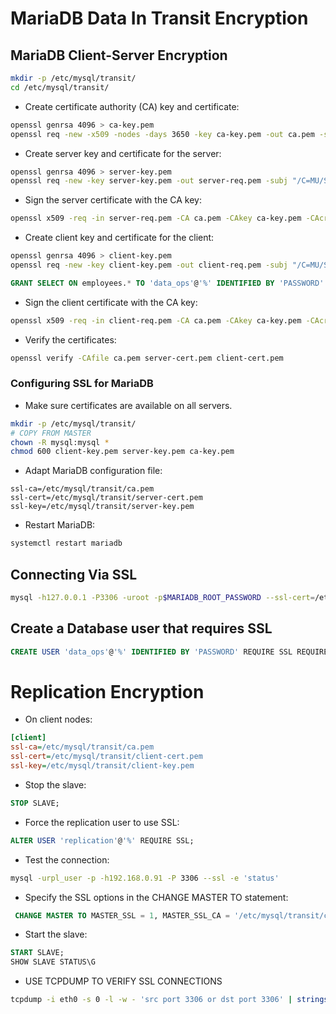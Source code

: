 # MariaDB Data In Transit Encryption

## MariaDB Client-Server Encryption
```bash
mkdir -p /etc/mysql/transit/
cd /etc/mysql/transit/
```
- Create certificate authority (CA) key and certificate:
```bash
openssl genrsa 4096 > ca-key.pem
openssl req -new -x509 -nodes -days 3650 -key ca-key.pem -out ca.pem -subj "/C=MU/ST=Black River/L=Flic en Flac/O=CSSE/CN=middlesex.mu"
```

- Create server key and certificate for the server:
```bash
openssl genrsa 4096 > server-key.pem
openssl req -new -key server-key.pem -out server-req.pem -subj "/C=MU/ST=Black River/L=Flic en Flac/O=CSSE/CN=MariaDBServer"
```

- Sign the server certificate with the CA key:
```bash
openssl x509 -req -in server-req.pem -CA ca.pem -CAkey ca-key.pem -CAcreateserial -out server-cert.pem -days 3650 -sha256
```

- Create client key and certificate for the client:
```bash
openssl genrsa 4096 > client-key.pem
openssl req -new -key client-key.pem -out client-req.pem -subj "/C=MU/ST=Black River/L=Flic en Flac/O=CSSE/CN=Client One"
```

```sql
GRANT SELECT ON employees.* TO 'data_ops'@'%' IDENTIFIED BY 'PASSWORD' REQUIRE SSL REQUIRE SUBJECT '/CN=Client One';
```

- Sign the client certificate with the CA key:
```bash
openssl x509 -req -in client-req.pem -CA ca.pem -CAkey ca-key.pem -CAcreateserial -out client-cert.pem -days 3650 -sha256
```

- Verify the certificates:
```bash
openssl verify -CAfile ca.pem server-cert.pem client-cert.pem
```

### Configuring SSL for MariaDB
- Make sure certificates are available on all servers.
```bash
mkdir -p /etc/mysql/transit/
# COPY FROM MASTER
chown -R mysql:mysql *
chmod 600 client-key.pem server-key.pem ca-key.pem
```

- Adapt MariaDB configuration file:
```
ssl-ca=/etc/mysql/transit/ca.pem
ssl-cert=/etc/mysql/transit/server-cert.pem
ssl-key=/etc/mysql/transit/server-key.pem
```

- Restart MariaDB:
```bash
systemctl restart mariadb
```

## Connecting Via SSL
```bash
mysql -h127.0.0.1 -P3306 -uroot -p$MARIADB_ROOT_PASSWORD --ssl-cert=/etc/mysql/transit/client-cert.pem --ssl-key=/etc/mysql/transit/client-key.pem --ssl-ca=/etc/mysql/transit/ca.pem --prompt='MySQL Master> '
```

## Create a Database user that requires SSL
```sql
CREATE USER 'data_ops'@'%' IDENTIFIED BY 'PASSWORD' REQUIRE SSL REQUIRE SUBJECT '/CN=Client One';
```

# Replication Encryption
- On client nodes:
```ini
[client]
ssl-ca=/etc/mysql/transit/ca.pem
ssl-cert=/etc/mysql/transit/client-cert.pem
ssl-key=/etc/mysql/transit/client-key.pem
```

- Stop the slave:
```sql
STOP SLAVE;
```

- Force the replication user to use SSL:
```sql
ALTER USER 'replication'@'%' REQUIRE SSL;
```

- Test the connection:
```bash
mysql -urpl_user -p -h192.168.0.91 -P 3306 --ssl -e 'status'
```

- Specify the SSL options in the CHANGE MASTER TO statement:
```sql
 CHANGE MASTER TO MASTER_SSL = 1, MASTER_SSL_CA = '/etc/mysql/transit/ca.pem', MASTER_SSL_CERT = '/etc/mysql/transit/client-cert.pem', MASTER_SSL_KEY = '/etc/mysql/transit/client-key.pem';
```

- Start the slave:
```sql
START SLAVE;
SHOW SLAVE STATUS\G
```

- USE TCPDUMP TO VERIFY SSL CONNECTIONS
```bash
tcpdump -i eth0 -s 0 -l -w - 'src port 3306 or dst port 3306' | strings
```